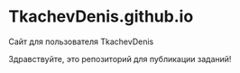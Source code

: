 # TkachevDenis.github.io
Сайт для пользователя TkachevDenis

Здравствуйте, это репозиторий для публикации заданий!
